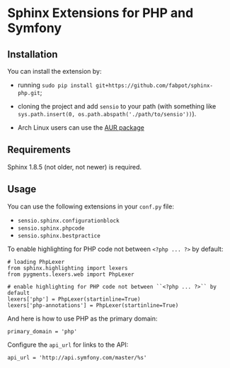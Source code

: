 Sphinx Extensions for PHP and Symfony
=====================================

Installation
------------

You can install the extension by:

 * running `sudo pip install git+https://github.com/fabpot/sphinx-php.git`;

 * cloning the project and add `sensio` to your path (with something like
   `sys.path.insert(0, os.path.abspath('./path/to/sensio'))`).

 * Arch Linux users can use the [AUR package](https://aur.archlinux.org/packages/python-sphinx-php-git/)

Requirements
------------

Sphinx 1.8.5 (not older, not newer) is required.

Usage
-----

You can use the following extensions in your `conf.py` file:

 * `sensio.sphinx.configurationblock`
 * `sensio.sphinx.phpcode`
 * `sensio.sphinx.bestpractice`

To enable highlighting for PHP code not between `<?php ... ?>` by default:

    # loading PhpLexer
    from sphinx.highlighting import lexers
    from pygments.lexers.web import PhpLexer

    # enable highlighting for PHP code not between ``<?php ... ?>`` by default
    lexers['php'] = PhpLexer(startinline=True)
    lexers['php-annotations'] = PhpLexer(startinline=True)

And here is how to use PHP as the primary domain:

    primary_domain = 'php'

Configure the `api_url` for links to the API:

    api_url = 'http://api.symfony.com/master/%s'
